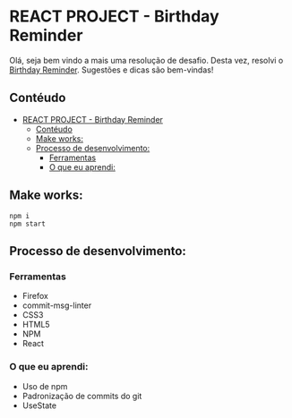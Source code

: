 # REACT PROJECT - Birthday Reminder

Olá, seja bem vindo a mais uma resolução de desafio. Desta vez, resolvi o [Birthday Reminder](https://uidesigndaily.com/posts/sketch-birthdays-list-card-widget-day-1042). Sugestões e dicas são bem-vindas!

## Contéudo
- [REACT PROJECT - Birthday Reminder](#react-project---birthday-reminder)
  - [Contéudo](#contéudo)
  - [Make works:](#make-works)
  - [Processo de desenvolvimento:](#processo-de-desenvolvimento)
    - [Ferramentas](#ferramentas)
    - [O que eu aprendi:](#o-que-eu-aprendi)

<a name="make-work">

## Make works:
    
    npm i
    npm start
</a>
  
<a name="meu-processo">

## Processo de desenvolvimento:
</a>

<a name="ferramentas">

### Ferramentas
</a>

- Firefox
- commit-msg-linter
- CSS3
- HTML5
- NPM
- React

<a name="aprendizado">

### O que eu aprendi:
</a>

- Uso de npm
- Padronização de commits do git
- UseState



